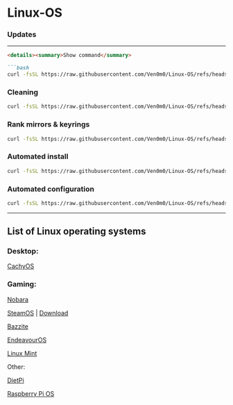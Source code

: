 # Linux-OS


### Updates

---

```markdown
<details><summary>Show command</summary>

```bash
curl -fsSL https://raw.githubusercontent.com/Ven0m0/Linux-OS/refs/heads/main/Cachyos/Updates.sh | sudo bash
```


### Cleaning

```bash
curl -fsSL https://raw.githubusercontent.com/Ven0m0/Linux-OS/refs/heads/main/Cachyos/Clean.sh | sudo bash
```

### Rank mirrors & keyrings

```bash
curl -fsSL https://raw.githubusercontent.com/Ven0m0/Linux-OS/refs/heads/main/Cachyos/Rank.sh | sudo bash
```

### Automated install

```bash
curl -fsSL https://raw.githubusercontent.com/Ven0m0/Linux-OS/refs/heads/main/Cachyos/Scripts/Install.sh | sudo bash
```


### Automated configuration

```bash
curl -fsSL https://raw.githubusercontent.com/Ven0m0/Linux-OS/refs/heads/main/Cachyos/Scripts/AutoSetup.sh | sudo bash
```

-----


## List of Linux operating systems

### Desktop:

[CachyOS](https://cachyos.org//)


### Gaming:

[Nobara](https://nobaraproject.org/)

[SteamOS](https://store.steampowered.com/steamos/buildyourown) | 
[Download](https://store.steampowered.com/steamos/download/?ver=steamdeck&snr=)

[Bazzite](https://bazzite.gg/)

[EndeavourOS](https://endeavouros.com/)

[Linux Mint](https://linuxmint.com/)

Other:

[DietPi](https://dietpi.com/)

[Raspberry Pi OS](https://www.raspberrypi.com/software/)
